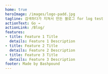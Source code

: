 ```yaml
---
home: true
heroImage: /images/logo-padd.jpg
tagline: 검색하다가 지쳐서 만든 블로그 for log test
actionText: Go →
actionLink: /Blog/
features:
- title: Feature 1 Title
  details: Feature 1 Description
- title: Feature 2 Title
  details: Feature 2 Description
- title: Feature 3 Title
  details: Feature 3 Description
footer: Made by Bashpound
---
```

